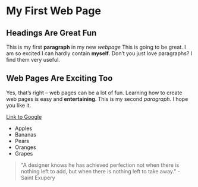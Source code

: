<h1>My First Web Page</h1>

<h2>Headings Are Great Fun</h2> 

<p>This is my first <b>paragraph</b> in my new <i>webpage</i> This is going to be great. I am so excited I can hardly contain <b>myself</b>. Don’t you just love paragraphs? I find them very useful. </p>

 <h2>Web Pages Are Exciting Too</h2> 
 
<p>Yes, that’s right – web pages can be a lot of fun. Learning how to create web pages is easy and <b>entertaining</b>. This is my second <i>paragraph</i>. I hope you like it.</p>

<a href="http://www.google.com">Link to Google</a>

<ul>
<li>Apples</li>
<li>Bananas</li>
<li>Pears</li>
<li>Oranges</li>
<li>Grapes</li>
</ul>

<blockquote>"A designer knows he has achieved perfection not when there is nothing left to add, but when there is nothing left to take away."
 - Saint Exupery</blockquote>
